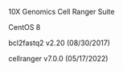 10X Genomics Cell Ranger Suite

CentOS 8

bcl2fastq2 v2.20 (08/30/2017)

cellranger v7.0.0 (05/17/2022)
